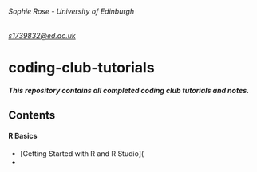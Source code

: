 ###### Sophie Rose - University of Edinburgh 
###### s1739832@ed.ac.uk
# coding-club-tutorials
##### This repository contains all completed coding club tutorials and notes.

## Contents
#### R Basics
* [Getting Started with R and R Studio](
* 
